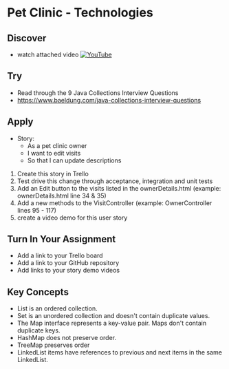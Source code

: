 # Pet Clinic - Technologies

## Discover
-  watch attached video [![YouTube](https://i.ytimg.com/vi/klk8m0GzJfc/default.jpg)](https://www.youtube.com/watch?v=klk8m0GzJfc)

## Try
- Read through the 9 Java Collections Interview Questions
- https://www.baeldung.com/java-collections-interview-questions

## Apply
- Story: 
	- As a pet clinic owner
	- I want to edit visits
	- So that I can update descriptions

1) Create this story in Trello
2) Test drive this change through acceptance, integration and unit tests
3) Add an Edit button to the visits listed in the ownerDetails.html (example: ownerDetails.html line 34 & 35)
4) Add a new methods to the VisitController (example: OwnerController lines 95 - 117)
5) create a video demo for this user story

## Turn In Your Assignment
- Add a link to your Trello board
- Add a link to your GitHub repository
- Add links to your story demo videos

## Key Concepts
- List is an ordered collection.
- Set is an unordered collection and doesn't contain duplicate values.
- The Map interface represents a key-value pair. Maps don't contain duplicate keys.
- HashMap does not preserve order.
- TreeMap preserves order
- LinkedList items have references to previous and next items in the same LinkedList.
